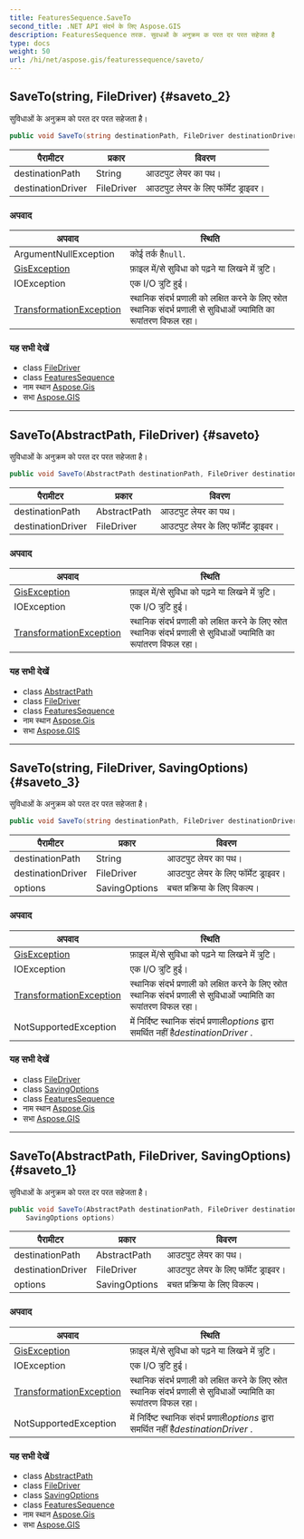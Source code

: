```yaml
---
title: FeaturesSequence.SaveTo
second_title: .NET API संदर्भ के लिए Aspose.GIS
description: FeaturesSequence तरक. सुवधओं के अनुक्रम क परत दर परत सहेजत है
type: docs
weight: 50
url: /hi/net/aspose.gis/featuressequence/saveto/
---
```

## SaveTo(string, FileDriver) {#saveto_2}

सुविधाओं के अनुक्रम को परत दर परत सहेजता है।

```csharp
public void SaveTo(string destinationPath, FileDriver destinationDriver)
```

| पैरामीटर | प्रकार | विवरण |
| --- | --- | --- |
| destinationPath | String | आउटपुट लेयर का पथ। |
| destinationDriver | FileDriver | आउटपुट लेयर के लिए फॉर्मेट ड्राइवर। |

### अपवाद

| अपवाद | स्थिति |
| --- | --- |
| ArgumentNullException | कोई तर्क है`null`. |
| [GisException](../../gisexception/) | फ़ाइल में/से सुविधा को पढ़ने या लिखने में त्रुटि। |
| IOException | एक I/O त्रुटि हुई। |
| [TransformationException](../../../aspose.gis.spatialreferencing/transformationexception/) | स्थानिक संदर्भ प्रणाली को लक्षित करने के लिए स्रोत स्थानिक संदर्भ प्रणाली से सुविधाओं ज्यामिति का रूपांतरण विफल रहा। |

### यह सभी देखें

* class [FileDriver](../../filedriver/)
* class [FeaturesSequence](../)
* नाम स्थान [Aspose.Gis](../../featuressequence/)
* सभा [Aspose.GIS](../../../)

---

## SaveTo(AbstractPath, FileDriver) {#saveto}

सुविधाओं के अनुक्रम को परत दर परत सहेजता है।

```csharp
public void SaveTo(AbstractPath destinationPath, FileDriver destinationDriver)
```

| पैरामीटर | प्रकार | विवरण |
| --- | --- | --- |
| destinationPath | AbstractPath | आउटपुट लेयर का पथ। |
| destinationDriver | FileDriver | आउटपुट लेयर के लिए फॉर्मेट ड्राइवर। |

### अपवाद

| अपवाद | स्थिति |
| --- | --- |
| [GisException](../../gisexception/) | फ़ाइल में/से सुविधा को पढ़ने या लिखने में त्रुटि। |
| IOException | एक I/O त्रुटि हुई। |
| [TransformationException](../../../aspose.gis.spatialreferencing/transformationexception/) | स्थानिक संदर्भ प्रणाली को लक्षित करने के लिए स्रोत स्थानिक संदर्भ प्रणाली से सुविधाओं ज्यामिति का रूपांतरण विफल रहा। |

### यह सभी देखें

* class [AbstractPath](../../abstractpath/)
* class [FileDriver](../../filedriver/)
* class [FeaturesSequence](../)
* नाम स्थान [Aspose.Gis](../../featuressequence/)
* सभा [Aspose.GIS](../../../)

---

## SaveTo(string, FileDriver, SavingOptions) {#saveto_3}

सुविधाओं के अनुक्रम को परत दर परत सहेजता है।

```csharp
public void SaveTo(string destinationPath, FileDriver destinationDriver, SavingOptions options)
```

| पैरामीटर | प्रकार | विवरण |
| --- | --- | --- |
| destinationPath | String | आउटपुट लेयर का पथ। |
| destinationDriver | FileDriver | आउटपुट लेयर के लिए फॉर्मेट ड्राइवर। |
| options | SavingOptions | बचत प्रक्रिया के लिए विकल्प। |

### अपवाद

| अपवाद | स्थिति |
| --- | --- |
| [GisException](../../gisexception/) | फ़ाइल में/से सुविधा को पढ़ने या लिखने में त्रुटि। |
| IOException | एक I/O त्रुटि हुई। |
| [TransformationException](../../../aspose.gis.spatialreferencing/transformationexception/) | स्थानिक संदर्भ प्रणाली को लक्षित करने के लिए स्रोत स्थानिक संदर्भ प्रणाली से सुविधाओं ज्यामिति का रूपांतरण विफल रहा। |
| NotSupportedException | में निर्दिष्ट स्थानिक संदर्भ प्रणाली*options* द्वारा समर्थित नहीं है*destinationDriver* . |

### यह सभी देखें

* class [FileDriver](../../filedriver/)
* class [SavingOptions](../../savingoptions/)
* class [FeaturesSequence](../)
* नाम स्थान [Aspose.Gis](../../featuressequence/)
* सभा [Aspose.GIS](../../../)

---

## SaveTo(AbstractPath, FileDriver, SavingOptions) {#saveto_1}

सुविधाओं के अनुक्रम को परत दर परत सहेजता है।

```csharp
public void SaveTo(AbstractPath destinationPath, FileDriver destinationDriver, 
    SavingOptions options)
```

| पैरामीटर | प्रकार | विवरण |
| --- | --- | --- |
| destinationPath | AbstractPath | आउटपुट लेयर का पथ। |
| destinationDriver | FileDriver | आउटपुट लेयर के लिए फॉर्मेट ड्राइवर। |
| options | SavingOptions | बचत प्रक्रिया के लिए विकल्प। |

### अपवाद

| अपवाद | स्थिति |
| --- | --- |
| [GisException](../../gisexception/) | फ़ाइल में/से सुविधा को पढ़ने या लिखने में त्रुटि। |
| IOException | एक I/O त्रुटि हुई। |
| [TransformationException](../../../aspose.gis.spatialreferencing/transformationexception/) | स्थानिक संदर्भ प्रणाली को लक्षित करने के लिए स्रोत स्थानिक संदर्भ प्रणाली से सुविधाओं ज्यामिति का रूपांतरण विफल रहा। |
| NotSupportedException | में निर्दिष्ट स्थानिक संदर्भ प्रणाली*options* द्वारा समर्थित नहीं है*destinationDriver* . |

### यह सभी देखें

* class [AbstractPath](../../abstractpath/)
* class [FileDriver](../../filedriver/)
* class [SavingOptions](../../savingoptions/)
* class [FeaturesSequence](../)
* नाम स्थान [Aspose.Gis](../../featuressequence/)
* सभा [Aspose.GIS](../../../)


